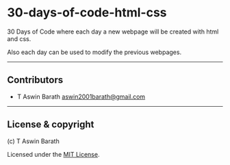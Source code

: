 # 30-days-of-code-html-css
30 Days of Code where each day a new webpage will be created with html and css.

Also each day can be used to modify the previous webpages.

---

## Contributors

- T Aswin Barath <aswin2001barath@gmail.com>

---

## License & copyright

(c) T Aswin Barath

Licensed under the [MIT License](LICENSE).